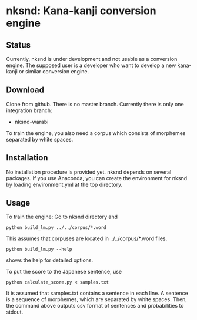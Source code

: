 # nksnd: Kana-kanji conversion engine

## Status
Currently, nksnd is under development and not usable as a conversion engine.  The supposed user is a developer who want to develop a new kana-kanji or similar conversion engine.

## Download
Clone from github.  There is no master branch.  Currently there is only one integration branch:

- nksnd-warabi

To train the engine, you also need a corpus which consists of morphemes separated by white spaces.

## Installation
No installation procedure is provided yet.  nksnd depends on several packages.  If you use Anaconda, you can create the environment for nksnd by loading environment.yml at the top directory.

## Usage
To train the engine:
Go to nksnd directory and
```shell
python build_lm.py ../../corpus/*.word
```
This assumes that corpuses are located in ../../corpus/\*.word files.  
```shell
python build_lm.py --help
```
shows the help for detailed options.

To put the score to the Japanese sentence, use
```shell
python calculate_score.py < samples.txt
```
It is assumed that samples.txt contains a sentence in each line.  A sentence is a sequence of morphemes, which are separated by white spaces.  Then, the command above outputs csv format of sentences and probabilities to stdout.
